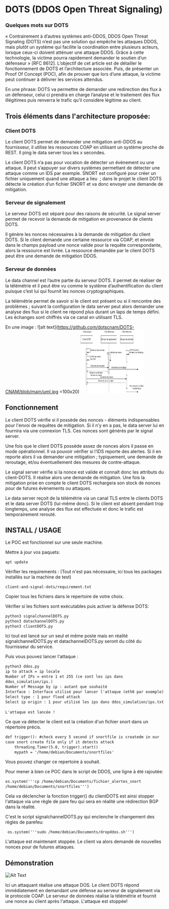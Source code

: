# DOTS (DDOS Open Threat Signaling)

### Quelques mots sur DOTS
« Contrairement à d’autres systèmes anti-DDOS, DDOS Open Threat Signaling (DOTS) n’est pas une solution qui empêche les attaques DDOS, mais plutôt un système qui facilite la coordination entre plusieurs acteurs, lorsque ceux-ci doivent atténuer une attaque DDOS. Grâce à cette technologie, la victime pourra rapidement demander le soutien d’un défenseur » [RFC 8612]. L’objectif de cet article est de détailler le fonctionnement de DOTS et l’architecture associée. Puis, de présenter un Proof Of Concept (POC), afin de prouver que lors d’une attaque, la victime peut continuer à délivrer les services attendus. 

En une phrase: DOTS va permettre de demander une redirection des flux à un défenseur, celui ci prendra en charge l’analyse et le traitement des flux illégitimes puis renverra le trafic qu’il considère légitime au client.

## Trois éléments dans l'architecture proposée:

### Client DOTS
Le client DOTS permet de demander une mitigation anti-DDOS au fournisseur, il utilise les ressources COAP en utilisant un système proche de REST. Il ping le data server tous les x secondes.

Le client DOTS n’a pas pour vocation de détecter un évènement ou une attaque. Il peut s’appuyer sur divers systèmes permettant de détecter une attaque comme un IDS par exemple.
SNORT est configuré pour créer un fichier uniquement quand une attaque a lieu  ; dans le projet le client DOTS détecte le création d’un fichier SNORT et va donc envoyer une demande de mitigation.


### Serveur de signalement
Le serveur DOTS est séparé pour des raisons de sécurité. Le signal server permet de recevoir la demande de mitigation en provenance de clients DOTS. 

Il génère les nonces nécessaires à la demande de mitigation du client DOTS. Si le client demande une certaine ressource via COAP, et envoie dans le champs payload une nonce valide pour la requête correspondante, alors la ressource est livrée. La ressource demandée par le client DOTS peut être une demande de mitigation DDOS.

### Serveur de données 
Le data channel est l’autre partie du serveur DOTS. Il permet de réaliser de la télémétrie et il peut être vu comme le système d’authentification du client puisque c’est lui qui fournit les nonces cryptographiques. 

La télémétrie permet de savoir si le client est présent ou si il rencontre des problèmes ; suivant la configuration le data server peut alors demander une analyse des flux si le client ne répond plus durant un laps de temps défini. Les échanges sont chiffrés via ce canal en utilisant TLS.

En une image : ![alt text](https://github.com/dotscnam/DOTS-CNAM/blob/main/uml.jpg =100x20)
<img src="https://github.com/dotscnam/DOTS-CNAM/blob/main/uml.jpg" width="200" height="200" />

## Fonctionnement
Le client DOTS vérifie si il possède des nonces -  éléments indispensables pour l'envoi de requêtes  de mitigation. Si il n’y en a pas, le data server lui en fournira via une connexion TLS. Ces nonces sont générés par le signal server.

Une fois que le client DOTS possède assez de nonces alors il passe en mode opérationnel. Il va pouvoir vérifier si l’IDS reporte des alertes. Si il en reporte alors il va demander une mitigation ; typiquement, une demande de reroutage, et/ou éventuellement des mesures de contre-attaque.

Le signal server vérifie si la nonce est valide et connaît donc les attributs du client-DOTS. Il réalise alors une demande de mitigation. Une fois la mitigation prise en compte le client DOTS rechargera son stock de nonces pour de futures évènements ou attaques.

Le data server reçoit de la télémétrie via un canal TLS entre le clients DOTS et le data server DOTS (lui-même donc). Si le client est absent pendant trop longtemps, une analyse des flux est effectuée et donc le trafic est temporairement rerouté. 

## INSTALL / USAGE
Le POC est fonctionnel sur une seule machine.

Mettre à jour vos paquets:
```
apt update
```
Vérifier les requirements : (Tout n'est pas nécessaire, ici tous les packages installés sur la machine de test)
```
client-and-signal-dots/requirement.txt
```

Copier tous les fichiers dans le repertoire de votre choix.

Vérifier si les fichiers sont exécutables puis activer la défense DOTS:

```
python3 signalchannelDOTS.py
python3 datachannelDOTS.py
python3 clientDOTS.py
```

Ici tout est lancé sur un seul et même poste mais en réalité signalchannelDOTS.py et datachannelDOTS.py seront du côté du fournisseur du service.

Puis vous pouvez lancer l'attaque :
```
python3 ddos.py
ip to attack = ip locale
Number of IPs = entre 1 et 255 (ce sont les ips dans ddos_simulation/ips.)
Number of Message by ip : autant que souhaité
Interface : Interface utilisé pour lancer l'attaque (eth0 par exemple)
Select type : 1 pour flood attack
Select ip origin : 1 pour utilisé les ips dans ddos_simulation/ips.txt

L'attaque est lancée !

```

Ce que va détecter le client est la création d'un fichier snort dans un répertoire précis.

```
def trigger(): #check every 5 second if snortfile is createdm in our case snort create file only if it detects attack
    threading.Timer(5.0, trigger).start()
    mypath = '/home/debian/Documents/snortfiles'
```
Vous pouvez changer ce repertoire à souhait.

Pour mener à bien ce POC dans le script de DDOS, une ligne à été rajoutée:
```
os.system('''cp /home/debian/Documents/fichier_alertes_snort /home/debian/Documents/snortfiles''')
```
 Cela va déclencher la fonction trigger() du clientDOTS est ainsi stopper l'attaque via une règle de pare feu qui sera en réalité une rédirection BGP dans la réalité.

 C'est le script signalchannelDOTS.py qui enclenche le changement des règles de parefeu:
```
 os.system('''sudo /home/debian/Documents/dropddos.sh''')
```

L'attaque est maintenant stoppée. Le client va alors demandé de nouvelles nonces pour de futures attaques.

## Démonstration

![Alt Text](https://media.giphy.com/media/Xl8H3n8sT6Uf8xeTzK/source.gif)

Ici un attaquant réalise une attaque DOS. Le client DOTS répond immédiatement en demandant une défense au serveur de signalement via le protocole COAP.
Le serveur de données réalise la télémétrie et fournit une nonce au client après l'attaque.
L'attaque est stoppée!


